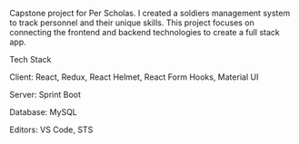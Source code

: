 Capstone project for Per Scholas. I created a soldiers management system to track personnel and their unique skills. This project focuses on connecting the frontend and backend technologies to create a full stack app.


Tech Stack

Client: React, Redux, React Helmet, React Form Hooks, Material UI

Server: Sprint Boot

Database: MySQL

Editors: VS Code, STS
